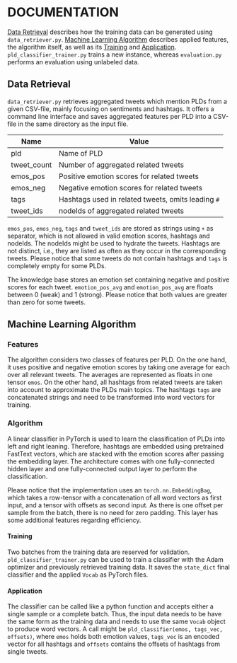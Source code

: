 # DOCUMENTATION

[Data Retrieval](#data) describes how the training data can be generated using `data_retriever.py`.
[Machine Learning Algorithm](#algo) describes applied features, the algorithm itself, as well as its [Training](#train) and [Application](#app).
`pld_classifier_trainer.py` trains a new instance, whereas `evaluation.py` performs an evaluation using unlabeled data.

## <a id="data">Data Retrieval</a>

`data_retriever.py` retrieves aggregated tweets which mention PLDs from a given CSV-file, mainly focusing on sentiments and hashtags.
It offers a command line interface and saves aggregated features per PLD into a CSV-file in the same directory as the input file.

Name | Value
--- | ---
pld | Name of PLD
tweet_count | Number of aggregated related tweets
emos_pos | Positive emotion scores for related tweets
emos_neg | Negative emotion scores for related tweets
tags | Hashtags used in related tweets, omits leading `#`
tweet_ids | nodeIds of aggregated related tweets

`emos_pos`, `emos_neg`, `tags` and `tweet_ids` are stored as strings using `+` as separator, which is not allowed in valid emotion scores, hashtags and nodeIds.
The nodeIds might be used to hydrate the tweets.
Hashtags are not distinct, i.e., they are listed as often as they occur in the corresponding tweets.
Please notice that some tweets do not contain hashtags and `tags` is completely empty for some PLDs.

The knowledge base stores an emotion set containing negative and positive scores for each tweet.
`emotion_pos_avg` and `emotion_pos_avg` are floats between 0 (weak) and 1 (strong).
Please notice that both values are greater than zero for some tweets.

## <a id="algo">Machine Learning Algorithm</a>

### Features

The algorithm considers two classes of features per PLD.
On the one hand, it uses positive and negative emotion scores by taking one average for each over all relevant tweets.
The averages are represented as floats in one tensor `emos`.
On the other hand, all hashtags from related tweets are taken into account to approximate the PLDs main topics.
The hashtags `tags` are concatenated strings and need to be transformed into word vectors for training.

### Algorithm

A linear classifier in PyTorch is used to learn the classification of PLDs into left and right leaning.
Therefore, hashtags are embedded using pretrained FastText vectors, which are stacked with the emotion scores after passing the embedding layer.
The architecture comes with one fully-connected hidden layer and one fully-connected output layer to perform the classification.

Please notice that the implementation uses an `torch.nn.EmbeddingBag`, which takes a row-tensor with a concatenation of all word vectors as first input, and a tensor with offsets as second input.
As there is one offset per sample from the batch, there is no need for zero padding.
This layer has some additional features regarding efficiency.

#### <a id="train">Training</a>

Two batches from the training data are reserved for validation.
`pld_classifier_trainer.py` can be used to train a classifier with the Adam optimizer and previously retrieved training data.
It saves the `state_dict` final classifier and the applied `Vocab` as PyTorch files.

#### <a id="app">Application</a>

The classifier can be called like a python function and accepts either a single sample or a complete batch.
Thus, the input data needs to be have the same form as the training data and needs to use the same `Vocab` object to produce word vectors.
A call might be `pld_classifier(emos, tags_vec, offsets)`, where `emos` holds both emotion values, `tags_vec` is an encoded vector for all hashtags and `offsets` contains the offsets of hashtags from single tweets.
